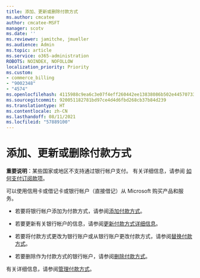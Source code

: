 ```yaml
---
title: 添加、更新或删除付款方式
ms.author: cmcatee
author: cmcatee-MSFT
manager: scotv
ms.date: ''
ms.reviewer: jamitche, jmueller
ms.audience: Admin
ms.topic: article
ms.service: o365-administration
ROBOTS: NOINDEX, NOFOLLOW
localization_priority: Priority
ms.custom:
- commerce_billing
- "9002348"
- "4574"
ms.openlocfilehash: 4115988c9ea6c3e07f4eff260442ee13838086b502e4457073307978c1e3e01b
ms.sourcegitcommit: 920051182781bd97ce4d4d6fbd268cb37b84d239
ms.translationtype: HT
ms.contentlocale: zh-CN
ms.lasthandoff: 08/11/2021
ms.locfileid: "57889100"
---
```

# <a name="add-update-or-remove-payment-method"></a>添加、更新或删除付款方式

**重要说明**：某些国家或地区不支持通过银行帐户支付。 有关详细信息，请参阅 [如何支付订阅款项](https://docs.microsoft.com/microsoft-365/commerce/billing-and-payments/pay-for-your-subscription)。 

可以使用信用卡或借记卡或银行帐户（直接借记）从 Microsoft 购买产品和服务。

- 若要将银行帐户添加为付款方式，请参阅[添加付款方式](https://docs.microsoft.com/microsoft-365/commerce/billing-and-payments/manage-payment-methods#add-a-payment-method)。

- 若要更新有关银行帐户的信息，请参阅[更新付款方式详细信息](https://docs.microsoft.com/microsoft-365/commerce/billing-and-payments/manage-payment-methods#update-payment-method-details)。

- 若要将付款方式更改为银行账户或从银行账户更改付款方式，请参阅[替换付款方式](https://docs.microsoft.com/microsoft-365/commerce/billing-and-payments/manage-payment-methods#replace-a-payment-method)。

- 若要删除作为付款方式的银行帐户，请参阅[删除付款方式](https://docs.microsoft.com/microsoft-365/commerce/billing-and-payments/manage-payment-methods#delete-a-payment-method)。

有关详细信息，请参阅[管理付款方式](https://docs.microsoft.com/microsoft-365/commerce/billing-and-payments/manage-payment-methods)。
